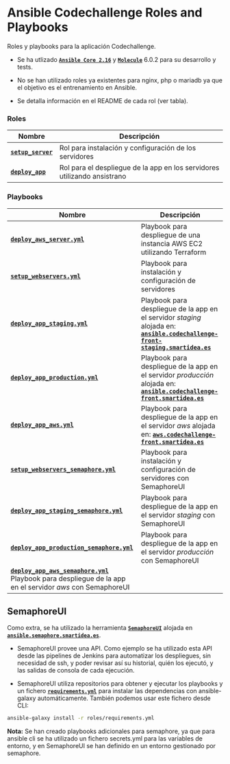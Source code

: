 # Ansible Codechallenge Roles and Playbooks

Roles y playbooks para la aplicación Codechallenge.

- Se ha utlizado **[`Ansible Core 2.16`](https://github.com/ansible/ansible/tree/stable-2.16)** y **[`Molecule`](https://ansible.readthedocs.io/projects/molecule/)** 6.0.2 para su desarrollo y tests.

- No se han utilizado roles ya existentes para nginx, php o mariadb ya que el objetivo es el entrenamiento en Ansible. 

- Se detalla información en el README de cada rol (ver tabla).

### Roles

| Nombre | Descripción |
| ---- | ----------- |
| **[`setup_server`](https://github.com/javierdelavega/infrastructure/tree/main/roles/setup_server)** | Rol para instalación y configuración de los servidores |
| **[`deploy_app`](https://github.com/javierdelavega/infrastructure/tree/main/roles/deploy_app)**  | Rol para el despliegue de la app en los servidores utilizando ansistrano |

### Playbooks

| Nombre | Descripción |
| ---- | ----------- |
| **[`deploy_aws_server.yml`](https://github.com/javierdelavega/infrastructure/blob/main/playbooks/deploy_aws_server.yml)** | Playbook para despliegue de una instancia AWS EC2 utilizando Terraform |
| **[`setup_webservers.yml`](https://github.com/javierdelavega/infrastructure/blob/main/playbooks/setup_webservers.yml)** | Playbook para instalación y configuración de servidores |
| **[`deploy_app_staging.yml`](https://github.com/javierdelavega/infrastructure/blob/main/playbooks/deploy_app_staging.yml)** | Playbook para despliegue de la app en el servidor *staging* alojada en: **[`ansible.codechallenge-front-staging.smartidea.es`](https://ansible.codechallenge-front-staging.smartidea.es/)** |
| **[`deploy_app_production.yml`](https://github.com/javierdelavega/infrastructure/blob/main/playbooks/deploy_app_production.yml)** | Playbook para despliegue de la app en el servidor *producción* alojada en: **[`ansible.codechallenge-front.smartidea.es`](https://ansible.codechallenge-front.smartidea.es/)** |
| **[`deploy_app_aws.yml`](https://github.com/javierdelavega/infrastructure/blob/main/playbooks/deploy_app_aws.yml)** | Playbook para despliegue de la app en el servidor *aws* alojada en: **[`aws.codechallenge-front.smartidea.es`](https://aws.codechallenge-front.smartidea.es/)** |
| **[`setup_webservers_semaphore.yml`](https://github.com/javierdelavega/infrastructure/blob/main/playbooks/setup_webservers_semaphore.yml)** | Playbook para instalación y configuración de servidores con SemaphoreUI|
| **[`deploy_app_staging_semaphore.yml`](https://github.com/javierdelavega/infrastructure/blob/main/playbooks/deploy_app_staging_semaphore.yml)** | Playbook para despliegue de la app en el servidor *staging* con SemaphoreUI |
| **[`deploy_app_production_semaphore.yml`](https://github.com/javierdelavega/infrastructure/blob/main/playbooks/deploy_app_production_semaphore.yml)** | Playbook para despliegue de la app en el servidor *producción* con SemaphoreUI |
| **[`deploy_app_aws_semaphore.yml`](https://github.com/javierdelavega/infrastructure/blob/main/playbooks/deploy_app_aws_semaphore.yml)** Playbook para despliegue de la app en el servidor *aws* con SemaphoreUI |

## SemaphoreUI

Como extra, se ha utilizado la herramienta **[`SemaphoreUI`](https://www.ansible-semaphore.com)** alojada en **[`ansible.semaphore.smartidea.es`](https://ansible.semaphore.smartidea.es)**.

- SemaphoreUI provee una API. Como ejemplo se ha utilizado esta API desde las pipelines de Jenkins para automatizar los despliegues, sin necesidad de ssh, y poder revisar así su historial, quién los ejecutó, y las salidas de consola de cada ejecución.

- SemaphoreUI utiliza repositorios para obtener y ejecutar los playbooks y un fichero **[`requirements.yml`](https://github.com/javierdelavega/infrastructure/blob/main/roles/requirements.yml)** para instalar las dependencias con ansible-galaxy automáticamente. También podemos usar este fichero desde CLI:

```bash
ansible-galaxy install -r roles/requirements.yml
```

**Nota:** Se han creado playbooks adicionales para semaphore, ya que para ansible cli se ha utilizado un fichero secrets.yml para las variables de entorno, y en SemaphoreUI se han definido en un entorno gestionado por semaphore.